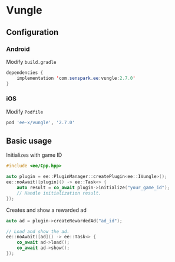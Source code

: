 # Vungle
## Configuration
### Android
Modify `build.gradle`
```java
dependencies {
    implementation 'com.senspark.ee:vungle:2.7.0'
}
```

### iOS
Modify `Podfile`
```ruby
pod 'ee-x/vungle', '2.7.0'
```

## Basic usage
Initializes with game ID
```cpp
#include <ee/Cpp.hpp>

auto plugin = ee::PluginManager::createPlugin<ee::IVungle>();
ee::noAwait([plugin]() -> ee::Task<> {
    auto result = co_await plugin->initialize("your_game_id");
    // Handle initialization result.
});
```

Creates and show a rewarded ad
```cpp
auto ad = plugin->createRewardedAd("ad_id");

// Load and show the ad.
ee::noAwait([ad]() -> ee::Task<> {
    co_await ad->load();
    co_await ad->show();
});
```
